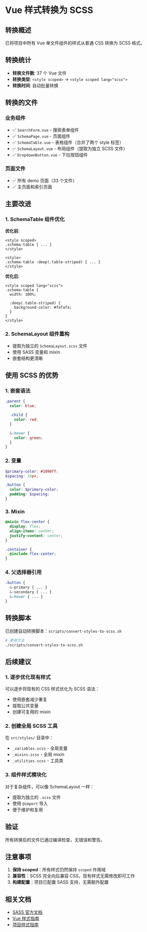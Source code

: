 # Vue 样式转换为 SCSS

## 转换概述

已将项目中所有 Vue 单文件组件的样式从普通 CSS 转换为 SCSS 格式。

## 转换统计

- **转换文件数**: 37 个 Vue 文件
- **转换类型**: `<style scoped>` → `<style scoped lang="scss">`
- **转换时间**: 自动批量转换

## 转换的文件

### 业务组件
- ✅ `SearchForm.vue` - 搜索表单组件
- ✅ `SchemaPage.vue` - 页面组件
- ✅ `SchemaTable.vue` - 表格组件（合并了两个 style 标签）
- ✅ `SchemaLayout.vue` - 布局组件（提取为独立 SCSS 文件）
- ✅ `DropdownButton.vue` - 下拉按钮组件

### 页面文件
- ✅ 所有 demo 页面（33 个文件）
- ✅ 主页面和索引页面

## 主要改进

### 1. SchemaTable 组件优化
**优化前**:
```vue
<style scoped>
.schema-table { ... }
</style>

<style>
.schema-table :deep(.table-striped) { ... }
</style>
```

**优化后**:
```vue
<style scoped lang="scss">
.schema-table {
  width: 100%;

  :deep(.table-striped) {
    background-color: #fafafa;
  }
}
</style>
```

### 2. SchemaLayout 组件重构
- 提取为独立的 `SchemaLayout.scss` 文件
- 使用 SASS 变量和 mixin
- 嵌套结构更清晰

## 使用 SCSS 的优势

### 1. 嵌套语法
```scss
.parent {
  color: blue;

  .child {
    color: red;
  }

  &:hover {
    color: green;
  }
}
```

### 2. 变量
```scss
$primary-color: #1890ff;
$spacing: 16px;

.button {
  color: $primary-color;
  padding: $spacing;
}
```

### 3. Mixin
```scss
@mixin flex-center {
  display: flex;
  align-items: center;
  justify-content: center;
}

.container {
  @include flex-center;
}
```

### 4. 父选择器引用
```scss
.button {
  &-primary { ... }
  &-secondary { ... }
  &:hover { ... }
}
```

## 转换脚本

已创建自动转换脚本：`scripts/convert-styles-to-scss.sh`

```bash
# 使用方法
./scripts/convert-styles-to-scss.sh
```

## 后续建议

### 1. 逐步优化现有样式
可以逐步将现有的 CSS 样式优化为 SCSS 语法：
- 使用嵌套减少重复
- 提取公共变量
- 创建可复用的 mixin

### 2. 创建全局 SCSS 工具
在 `src/styles/` 目录中：
- `_variables.scss` - 全局变量
- `_mixins.scss` - 全局 mixin
- `_utilities.scss` - 工具类

### 3. 组件样式模块化
对于复杂组件，可以像 SchemaLayout 一样：
- 提取为独立的 `.scss` 文件
- 使用 `@import` 导入
- 便于维护和复用

## 验证

所有转换后的文件已通过编译检查，无错误和警告。

## 注意事项

1. **保持 scoped**：所有样式仍然保持 `scoped` 作用域
2. **兼容性**：SCSS 完全向后兼容 CSS，现有样式无需修改即可工作
3. **构建配置**：项目已配置 SASS 支持，无需额外配置

## 相关文档

- [SASS 官方文档](https://sass-lang.com/)
- [Vue 样式指南](https://vuejs.org/api/sfc-css-features.html)
- [项目样式指南](./STYLE_GUIDE.md)
